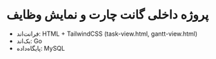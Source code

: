 # پروژه داخلی گانت چارت و نمایش وظایف

- فرانت‌اند: HTML + TailwindCSS (task-view.html, gantt-view.html)
- بک‌اند: Go
- پایگاه‌داده: MySQL